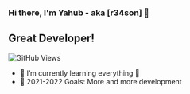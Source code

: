 ### Hi there, I'm Yahub - aka [r34son] 👋

## Great Developer!

![GitHub Views](https://komarev.com/ghpvc/?username=r34son&color=FAC151)

- 🌱 I’m currently learning everything 🤣
- 🥅 2021-2022 Goals: More and more development
